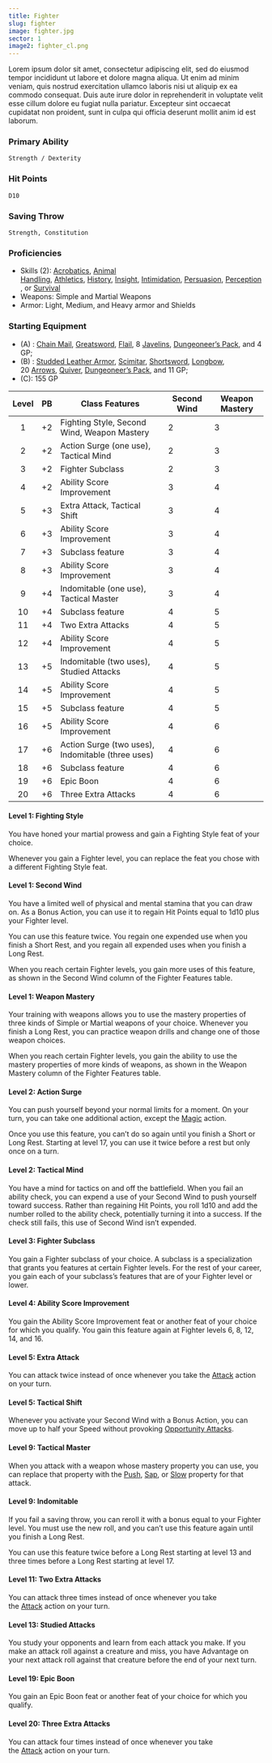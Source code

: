 ```yaml
---
title: Fighter
slug: fighter
image: fighter.jpg
sector: 1
image2: fighter_cl.png
---
```

Lorem ipsum dolor sit amet, consectetur adipiscing elit, sed do eiusmod tempor incididunt ut labore et dolore magna aliqua. Ut enim ad minim veniam, quis nostrud exercitation ullamco laboris nisi ut aliquip ex ea commodo consequat. Duis aute irure dolor in reprehenderit in voluptate velit esse cillum dolore eu fugiat nulla pariatur. Excepteur sint occaecat cupidatat non proident, sunt in culpa qui officia deserunt mollit anim id est laborum.

<!-- ### -->
### Primary Ability
	Strength / Dexterity
### Hit Points
	D10
### Saving Throw
	Strength, Constitution
### Proficiencies
- Skills (2): [Acrobatics](https://www.dndbeyond.com/sources/dnd/free-rules/playing-the-game#Skills), [Animal Handling](https://www.dndbeyond.com/sources/dnd/free-rules/playing-the-game#Skills), [Athletics](https://www.dndbeyond.com/sources/dnd/free-rules/playing-the-game#Skills), [History](https://www.dndbeyond.com/sources/dnd/free-rules/playing-the-game#Skills), [Insight](https://www.dndbeyond.com/sources/dnd/free-rules/playing-the-game#Skills), [Intimidation](https://www.dndbeyond.com/sources/dnd/free-rules/playing-the-game#Skills), [Persuasion](https://www.dndbeyond.com/sources/dnd/free-rules/playing-the-game#Skills), [Perception](https://www.dndbeyond.com/sources/dnd/free-rules/playing-the-game#Skills), or [Survival](https://www.dndbeyond.com/sources/dnd/free-rules/playing-the-game#Skills)
- Weapons: Simple and Martial Weapons
- Armor: Light, Medium, and Heavy armor and Shields
### Starting Equipment
- (A) : [Chain Mail](https://www.dndbeyond.com/equipment/16-chain-mail), [Greatsword](https://www.dndbeyond.com/equipment/22-greatsword), [Flail](https://www.dndbeyond.com/equipment/20-flail), 8 [Javelins](https://www.dndbeyond.com/equipment/8-javelin), [Dungeoneer’s Pack](https://www.dndbeyond.com/equipment/525-dungeoneers-pack), and 4 GP;
- (B) : [Studded Leather Armor](https://www.dndbeyond.com/equipment/3-studded-leather), [Scimitar](https://www.dndbeyond.com/equipment/29-scimitar), [Shortsword](https://www.dndbeyond.com/equipment/30-shortsword), [Longbow](https://www.dndbeyond.com/equipment/37-longbow), 20 [Arrows](https://www.dndbeyond.com/equipment/508-arrows), [Quiver](https://www.dndbeyond.com/equipment/407-quiver), [Dungeoneer’s Pack](https://www.dndbeyond.com/equipment/525-dungeoneers-pack), and 11 GP;
- (C): 155 GP
<!-- ### -->

| Level | PB  | Class Features                                    | Second Wind | Weapon Mastery |
| :---: | :-: | ------------------------------------------------- | ----------- | -------------- |
|   1   | +2  | Fighting Style, Second Wind, Weapon Mastery       | 2           | 3              |
|   2   | +2  | Action Surge (one use), Tactical Mind             | 2           | 3              |
|   3   | +2  | Fighter Subclass                                  | 2           | 3              |
|   4   | +2  | Ability Score Improvement                         | 3           | 4              |
|   5   | +3  | Extra Attack, Tactical Shift                      | 3           | 4              |
|   6   | +3  | Ability Score Improvement                         | 3           | 4              |
|   7   | +3  | Subclass feature                                  | 3           | 4              |
|   8   | +3  | Ability Score Improvement                         | 3           | 4              |
|   9   | +4  | Indomitable (one use), Tactical Master            | 3           | 4              |
|  10   | +4  | Subclass feature                                  | 4           | 5              |
|  11   | +4  | Two Extra Attacks                                 | 4           | 5              |
|  12   | +4  | Ability Score Improvement                         | 4           | 5              |
|  13   | +5  | Indomitable (two uses), Studied Attacks           | 4           | 5              |
|  14   | +5  | Ability Score Improvement                         | 4           | 5              |
|  15   | +5  | Subclass feature                                  | 4           | 5              |
|  16   | +5  | Ability Score Improvement                         | 4           | 6              |
|  17   | +6  | Action Surge (two uses), Indomitable (three uses) | 4           | 6              |
|  18   | +6  | Subclass feature                                  | 4           | 6              |
|  19   | +6  | Epic Boon                                         | 4           | 6              |
|  20   | +6  | Three Extra Attacks                               | 4           | 6              |
<!-- ### -->
#### Level 1: Fighting Style

You have honed your martial prowess and gain a Fighting Style feat of your choice.

Whenever you gain a Fighter level, you can replace the feat you chose with a different Fighting Style feat.

#### Level 1: Second Wind

You have a limited well of physical and mental stamina that you can draw on. As a Bonus Action, you can use it to regain Hit Points equal to 1d10 plus your Fighter level.

You can use this feature twice. You regain one expended use when you finish a Short Rest, and you regain all expended uses when you finish a Long Rest.

When you reach certain Fighter levels, you gain more uses of this feature, as shown in the Second Wind column of the Fighter Features table.

#### Level 1: Weapon Mastery

Your training with weapons allows you to use the mastery properties of three kinds of Simple or Martial weapons of your choice. Whenever you finish a Long Rest, you can practice weapon drills and change one of those weapon choices.

When you reach certain Fighter levels, you gain the ability to use the mastery properties of more kinds of weapons, as shown in the Weapon Mastery column of the Fighter Features table.

#### Level 2: Action Surge

You can push yourself beyond your normal limits for a moment. On your turn, you can take one additional action, except the [Magic](https://www.dndbeyond.com/sources/dnd/free-rules/rules-glossary#MagicAction) action.

Once you use this feature, you can’t do so again until you finish a Short or Long Rest. Starting at level 17, you can use it twice before a rest but only once on a turn.

#### Level 2: Tactical Mind

You have a mind for tactics on and off the battlefield. When you fail an ability check, you can expend a use of your Second Wind to push yourself toward success. Rather than regaining Hit Points, you roll 1d10 and add the number rolled to the ability check, potentially turning it into a success. If the check still fails, this use of Second Wind isn’t expended.

#### Level 3: Fighter Subclass

You gain a Fighter subclass of your choice. A subclass is a specialization that grants you features at certain Fighter levels. For the rest of your career, you gain each of your subclass’s features that are of your Fighter level or lower.

#### Level 4: Ability Score Improvement

You gain the Ability Score Improvement feat or another feat of your choice for which you qualify. You gain this feature again at Fighter levels 6, 8, 12, 14, and 16.

#### Level 5: Extra Attack

You can attack twice instead of once whenever you take the [Attack](https://www.dndbeyond.com/sources/dnd/free-rules/rules-glossary#AttackAction) action on your turn.

#### Level 5: Tactical Shift

Whenever you activate your Second Wind with a Bonus Action, you can move up to half your Speed without provoking [Opportunity Attacks](https://www.dndbeyond.com/sources/dnd/free-rules/rules-glossary#OpportunityAttack).

#### Level 9: Tactical Master

When you attack with a weapon whose mastery property you can use, you can replace that property with the [Push](https://www.dndbeyond.com/sources/dnd/free-rules/equipment#Push), [Sap](https://www.dndbeyond.com/sources/dnd/free-rules/equipment#Sap), or [Slow](https://www.dndbeyond.com/sources/dnd/free-rules/equipment#Slow) property for that attack.

#### Level 9: Indomitable

If you fail a saving throw, you can reroll it with a bonus equal to your Fighter level. You must use the new roll, and you can’t use this feature again until you finish a Long Rest.

You can use this feature twice before a Long Rest starting at level 13 and three times before a Long Rest starting at level 17.

#### Level 11: Two Extra Attacks

You can attack three times instead of once whenever you take the [Attack](https://www.dndbeyond.com/sources/dnd/free-rules/rules-glossary#AttackAction) action on your turn.

#### Level 13: Studied Attacks

You study your opponents and learn from each attack you make. If you make an attack roll against a creature and miss, you have Advantage on your next attack roll against that creature before the end of your next turn.

#### Level 19: Epic Boon

You gain an Epic Boon feat or another feat of your choice for which you qualify.

#### Level 20: Three Extra Attacks

You can attack four times instead of once whenever you take the [Attack](https://www.dndbeyond.com/sources/dnd/free-rules/rules-glossary#AttackAction) action on your turn.

<!-- ### -->
